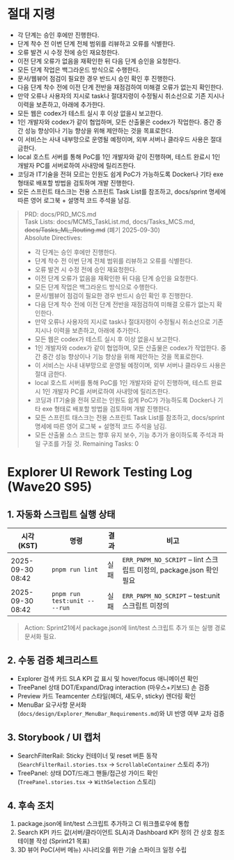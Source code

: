 # 절대 지령
- 각 단계는 승인 후에만 진행한다.
- 단계 착수 전 이번 단계 전체 범위를 리뷰하고 오류를 식별한다.
- 오류 발견 시 수정 전에 승인 재요청한다.
- 이전 단계 오류가 없음을 재확인한 뒤 다음 단계 승인을 요청한다.
- 모든 단계 작업은 백그라운드 방식으로 수행한다.
- 문서/웹뷰어 점검이 필요한 경우 반드시 승인 확인 후 진행한다.
- 다음 단계 착수 전에 이전 단계 전반을 재점검하여 미해결 오류가 없는지 확인한다.
- 만약 오류나 사용자의 지시로 task나 절대지령이 수정될시 취소선으로 기존 지시나 이력을 보존하고, 아래에 추가한다.
- 모든 웹은 codex가 테스트 실시 후 이상 없을시 보고한다.
- 1인 개발자와 codex가 같이 협업하며, 모든 산출물은 codex가 작업한다. 중간 중간 성능 향상이나 기능 향상을 위해 제안하는 것을 목표로한다.
- 이 서비스는 사내 내부망으로 운영될 예정이며, 외부 서버나 클라우드 사용은 절대 금한다.
- local 호스트 서버를 통해 PoC를 1인 개발자와 같이 진행하며, 테스트 완료시 1인 개발자 PC를 서버로하여 사내망에 릴리즈한다.
- 코딩과 IT기술을 전혀 모르는 인원도 쉽게 PoC가 가능하도록 Docker나 기타 exe 형태로 배포할 방법을 검토하며 개발 진행한다.
- 모든 스프린트 태스크는 전용 스프린트 Task List를 참조하고, docs/sprint 명세에 따른 영어 로그북 + 설명적 코드 주석을 남김.

> PRD: docs/PRD_MCS.md  
> Task Lists: docs/MCMS_TaskList.md, docs/Tasks_MCS.md, ~~docs/Tasks_ML_Routing.md~~ (폐기 2025-09-30)  
> Absolute Directives:
>
> - 각 단계는 승인 후에만 진행한다.
> - 단계 착수 전 이번 단계 전체 범위를 리뷰하고 오류를 식별한다.
> - 오류 발견 시 수정 전에 승인 재요청한다.
> - 이전 단계 오류가 없음을 재확인한 뒤 다음 단계 승인을 요청한다.
> - 모든 단계 작업은 백그라운드 방식으로 수행한다.
> - 문서/웹뷰어 점검이 필요한 경우 반드시 승인 확인 후 진행한다.
> - 다음 단계 착수 전에 이전 단계 전반을 재점검하여 미해결 오류가 없는지 확인한다.
> - 만약 오류나 사용자의 지시로 task나 절대지령이 수정될시 취소선으로 기존 지시나 이력을 보존하고, 아래에 추가한다.
> - 모든 웹은 codex가 테스트 실시 후 이상 없을시 보고한다.
> - 1인 개발자와 codex가 같이 협업하며, 모든 산출물은 codex가 작업한다. 중간 중간 성능 향상이나 기능 향상을 위해 제안하는 것을 목표로한다.
> - 이 서비스는 사내 내부망으로 운영될 예정이며, 외부 서버나 클라우드 사용은 절대 금한다.
> - local 호스트 서버를 통해 PoC를 1인 개발자와 같이 진행하며, 테스트 완료시 1인 개발자 PC를 서버로하여 사내망에 릴리즈한다.
> - 코딩과 IT기술을 전혀 모르는 인원도 쉽게 PoC가 가능하도록 Docker나 기타 exe 형태로 배포할 방법을 검토하며 개발 진행한다.
> - 모든 스프린트 태스크는 전용 스프린트 Task List를 참조하고, docs/sprint 명세에 따른 영어 로그북 + 설명적 코드 주석을 남김.
> - 모든 산출물 소스 코드는 향후 유지 보수, 기능 추가가 용이하도록 주석과 파일 구조를 가질 것.
>   Remaining Tasks: 0

# Explorer UI Rework Testing Log (Wave20 S95)

## 1. 자동화 스크립트 실행 상태

| 시각 (KST)       | 명령                          | 결과 | 비고                                                                |
| ---------------- | ----------------------------- | ---- | ------------------------------------------------------------------- |
| 2025-09-30 08:42 | `pnpm run lint`               | 실패 | `ERR_PNPM_NO_SCRIPT` – lint 스크립트 미정의, package.json 확인 필요 |
| 2025-09-30 08:42 | `pnpm run test:unit -- --run` | 실패 | `ERR_PNPM_NO_SCRIPT` – test:unit 스크립트 미정의                    |

> Action: Sprint21에서 package.json에 lint/test 스크립트 추가 또는 실행 경로 문서화 필요.

## 2. 수동 검증 체크리스트

- Explorer 검색 카드 SLA KPI 값 표시 및 hover/focus 애니메이션 확인
- TreePanel 상태 DOT/Expand/Drag interaction (마우스+키보드) 손 검증
- Preview 카드 Teamcenter 스타일(헤더, 섀도우, sticky) 렌더링 확인
- MenuBar 요구사항 문서화(`docs/design/Explorer_MenuBar_Requirements.md`)와 UI 반영 여부 교차 검증

## 3. Storybook / UI 캡처

- SearchFilterRail: Sticky 컨테이너 및 reset 버튼 동작 (`SearchFilterRail.stories.tsx` → `ScrollableContainer` 스토리 추가)
- TreePanel: 상태 DOT/드래그 핸들/접근성 가이드 확인 (`TreePanel.stories.tsx` → `WithSelection` 스토리)

## 4. 후속 조치

1. package.json에 lint/test 스크립트 추가하고 CI 워크플로우에 통합
2. Search KPI 카드 값(서버/클라이언트 SLA)과 Dashboard KPI 정의 간 상호 참조 테이블 작성 (Sprint21 목표)
3. 3D 뷰어 PoC(서버 메뉴) 시나리오를 위한 기술 스파이크 일정 수립